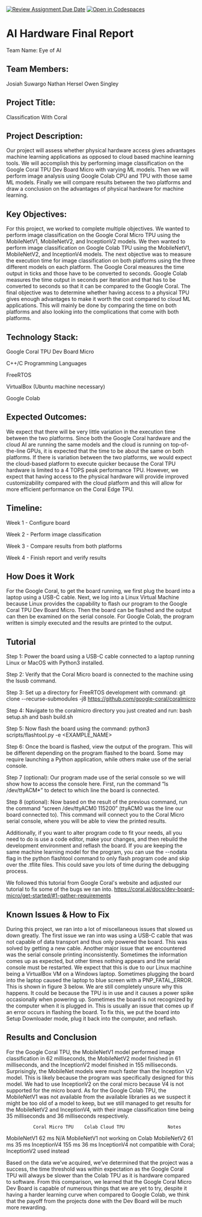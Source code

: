 [![Review Assignment Due Date](https://classroom.github.com/assets/deadline-readme-button-22041afd0340ce965d47ae6ef1cefeee28c7c493a6346c4f15d667ab976d596c.svg)](https://classroom.github.com/a/Buol6fpg)
[![Open in Codespaces](https://classroom.github.com/assets/launch-codespace-2972f46106e565e64193e422d61a12cf1da4916b45550586e14ef0a7c637dd04.svg)](https://classroom.github.com/open-in-codespaces?assignment_repo_id=16837940)

# AI Hardware Final Report
Team Name:
Eye of AI

## Team Members:
Josiah Suwargo
Nathan Hersel
Owen Singley

## Project Title:
Classification With Coral

## Project Description:
Our project will assess whether physical hardware access gives advantages machine learning applications as opposed to cloud based machine learning tools.
We will accomplish this by performing image classification on the Google Coral TPU Dev Board Micro with varying ML models. Then we will perform image analysis using Google Colab CPU and TPU with those same ML models. Finally we will compare results between the two platforms and draw a conclusion on the advantages of physical hardware for machine learning.

## Key Objectives:
For this project, we worked to complete multiple objectives. We wanted to perform image classification on the Google Coral Micro TPU using the MobileNetV1, MobileNetV2, and InceptionV2 models. We then wanted to perform image classification on Google Colab TPU using the MobileNetV1, MobileNetV2, and InceptionV4 models. The next objective was to measure the execution time for image classification on both platforms using the three different models on each platform. The Google Coral measures the time output in ticks and those have to be converted to seconds. Google Colab measures the time output in seconds per iteration and that has to be converted to seconds so that it can be compared to the Google Coral. The final objective was to determine whether having access to a physical TPU gives enough advantages to make it worth the cost compared to cloud ML applications. This will mainly be done by comparing the time on both platforms and also looking into the complications that come with both platforms. 


## Technology Stack:
Google Coral TPU Dev Board Micro 

C++/C Programming Languages

FreeRTOS

VirtualBox (Ubuntu machine necessary)

Google Colab

## Expected Outcomes:
We expect that there will be very little variation in the execution time between the two platforms. Since both the Google Coral hardware and the cloud AI are running the same models and the cloud is running on top-of-the-line GPUs, it is expected that the time to be about the same on both platforms. If there is variation between the two platforms, we would expect the cloud-based platform to execute quicker because the Coral TPU hardware is limited to a 4 TOPS peak performance TPU. However, we expect that having access to the physical hardware will provide improved customizability compared with the cloud platform and this will allow for more efficient performance on the Coral Edge TPU. 

## Timeline:
Week 1 - Configure board

Week 2 - Perform image classification

Week 3 - Compare results from both platforms

Week 4 - Finish report and verify results

## How Does it Work
For the Google Coral, to get the board running, we first plug the board into a laptop using a USB-C cable. Next, we log into a Linux Virtual Machine because Linux provides the capability to flash our program to the Google Coral TPU Dev Board Micro. Then the board can be flashed and the output can then be examined on the serial console. For Google Colab, the program written is simply executed and the results are printed to the output. 

## Tutorial
Step 1: Power the board using a USB-C cable connected to a laptop running Linux or MacOS with Python3 installed. 

Step 2: Verify that the Coral Micro board is connected to the machine using the lsusb command.

Step 3: Set up a directory for FreeRTOS development with command: git clone --recurse-submodules -j8 https://github.com/google-coral/coralmicro

Step 4: Navigate to the coralmicro directory you just created and run: bash setup.sh and bash build.sh

Step 5: Now flash the board using the command: python3 scripts/flashtool.py -e <EXAMPLE_NAME>

Step 6: Once the board is flashed, view the output of the program. This will be different depending on the program flashed to the board. Some may require launching a Python application, while others make use of the serial console. 

Step 7 (optional): Our program made use of the serial console so we will show how to access the console here. First, run the command “ls /dev/ttyACM*” to detect to which line the board is connected. 

Step 8 (optional): Now based on the result of the previous command, run the command “screen /dev/ttyACM0 115200” (ttyACM0 was the line our board connected to). This command will connect you to the Coral Micro serial console, where you will be able to view the printed results.

Additionally, if you want to alter program code to fit your needs, all you need to do is use a code editor, make your changes, and then rebuild the development environment and reflash the board. If you are keeping the same machine learning model for the program, you can use the --nodata flag in the python flashtool command to only flash program code and skip over the .tflite files. This could save you lots of time during the debugging process.

We followed this tutorial from Google Coral's website and adjusted our tutorial to fix some of the bugs we ran into. 
https://coral.ai/docs/dev-board-micro/get-started/#1-gather-requirements

## Known Issues & How to Fix
During this project, we ran into a lot of miscellaneous issues that slowed us down greatly. The first issue we ran into was using a USB-C cable that was not capable of data transport and thus only powered the board. This was solved by getting a new cable. Another major issue that we encountered was the serial console printing inconsistently. Sometimes the information comes up as expected, but other times nothing appears and the serial console must be restarted. We expect that this is due to our Linux machine being a VirtualBox VM on a Windows laptop. Sometimes plugging the board into the laptop caused the laptop to blue screen with a PNP_FATAL_ERROR. This is shown in figure 3 below. We are still completely unsure why this happens. It could be because the TPU is in use and it causes a power spike occasionally when powering up. Sometimes the board is not recognized by the computer when it is plugged in. This is usually an issue that comes up if an error occurs in flashing the board. To fix this, we put the board into Setup Downloader mode, plug it back into the computer, and reflash.

## Results and Conclusion
For the Google Coral TPU, the MobileNetV1 model performed image classification in 62 milliseconds, the MobileNetV2 model finished in 61 milliseconds, and the InceptionV2 model finished in 155 milliseconds. Surprisingly, the MobileNet models were much faster than the Inception V2 model. This is likely because the program was specifically designed for this model. We had to use InceptionV2 on the coral micro because V4 is not supported for the micro board. As for the Google Colab TPU, the MobileNetV1 was not available from the available libraries as we suspect it might be too old of a model to keep, but we still managed to get results for the MobileNetV2 and InceptionV4, with their image classification time being 35 milliseconds and 36 milliseconds respectively.


              Coral Micro TPU    Colab Cloud TPU                Notes
MobileNetV1        62 ms              N/A           MobileNetV1 not working on Colab
MobileNetV2        61 ms              35 ms
InceptionV4        155 ms             36 ms         InceptionV4 not compatible with Coral; InceptionV2 used instead


Based on the data we’ve acquired, we’ve determined that the project was a success, the time threshold was within expectation as the Google Coral TPU will always be slower than the Colab TPU as it is hardware compared to software. From this comparison, we learned that the Google Coral Micro Dev Board is capable of numerous things that we are yet to try, despite it having a harder learning curve when compared to Google Colab, we think that the payoff from the projects done with the Dev Board will be much more rewarding.

